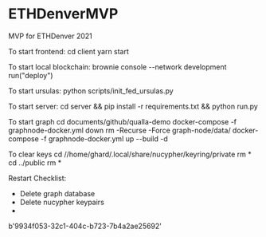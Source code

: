 # ETHDenverMVP

MVP for ETHDenver 2021

To start frontend:
cd client
yarn start

To start local blockchain:
brownie console --network development
run("deploy")

<!-- npm install
npx hardhat node --hostname 0.0.0.0
npx hardhat run scripts/deploy.js --network localhost -->

To start ursulas:
python scripts/init_fed_ursulas.py

To start server:
cd server && pip install -r requirements.txt && python run.py


To start graph
cd documents/github/qualla-demo
docker-compose -f graphnode-docker.yml down
rm -Recurse -Force graph-node/data/
docker-compose -f graphnode-docker.yml up --build -d

To clear keys
cd //home/ghard/.local/share/nucypher/keyring/private
rm *
cd ../public
rm *

Restart Checklist:
- Delete graph database
- Delete nucypher keypairs
- 


b'9934f053-32c1-404c-b723-7b4a2ae25692'